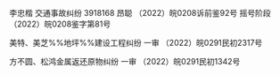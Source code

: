 李忠楷 交通事故纠纷 3918168 昂聪
（2022）皖0208诉前鉴92号 摇号阶段
（2022）皖0208鉴字第81号

美特、美芝%%地坪%%建设工程纠纷
一审 （2022）皖0291民初2317号

方不圆、松鸿金属返还原物纠纷
一审 （2022）皖0291民初1342号